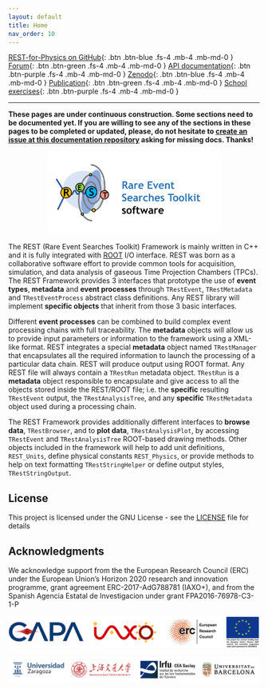 ```yaml
---
layout: default
title: Home
nav_order: 10
---
```


[REST-for-Physics on GitHub](https://github.com/rest-for-physics){: .btn .btn-blue .fs-4 .mb-4 .mb-md-0 }
[Forum](http://rest-forum.unizar.es){: .btn .btn-green .fs-4 .mb-4 .mb-md-0 }
[API documentation](https://sultan.unizar.es/rest){: .btn .btn-purple .fs-4 .mb-4 .mb-md-0 }
[Zenodo](https://doi.org/10.5281/zenodo.4922415){: .btn .btn-blue .fs-4 .mb-4 .mb-md-0 }
[Publication](https://doi.org/10.1016/j.cpc.2021.108281){: .btn .btn-green .fs-4 .mb-4 .mb-md-0 }
[School exercises](https://indico.capa.unizar.es/event/26/timetable/?view=standard){: .btn .btn-purple .fs-4 .mb-4 .mb-md-0 }

---



**These pages are under continuous construction. Some sections need to be documented yet. If you are willing to see any of the sections in these pages to be completed or updated, please, do not hesitate to [create an issue at this documentation repository](https://github.com/rest-for-physics/rest-for-physics.github.io/issues) asking for missing docs. Thanks!**

<p align="center">
<img src="assets/images/RESTlogoFull.png" width="350">
</p>
  
The REST (Rare Event Searches Toolkit) Framework is mainly written in C++ and it is fully integrated with [ROOT](https://root.cern.ch) I/O interface.
REST was born as a collaborative software effort to provide common tools for acquisition, simulation, and data analysis of gaseous Time Projection Chambers (TPCs).
The REST Framework provides 3 interfaces that prototype the use of **event types**, **metadata** and **event processes** through `TRestEvent`, `TRestMetadata` and `TRestEventProcess` abstract class definitions.
Any REST library will implement **specific objects** that inherit from those 3 basic interfaces. 

Different **event processes** can be combined to build complex event processing chains with full traceability. 
The **metadata** objects will allow us to provide input parameters or information to the framework using a XML-like format.
REST integrates a special **metadata** object named `TRestManager` that encapsulates all the required information to launch the processing of a particular data chain.
REST will produce output using ROOT format. Any REST file will always contain a `TRestRun` metadata object.
`TRestRun` is a **metadata** object responsible to encapsulate and give access to all the objects stored inside the REST/ROOT file; 
i.e. the **specific** resulting `TRestEvent` output, the `TRestAnalysisTree`, and any **specific** `TRestMetadata` object used during a processing chain.

The REST Framework provides additionally different interfaces to **browse data**, `TRestBrowser`, and to **plot data**, `TRestAnalysisPlot`, by accessing `TRestEvent` and `TRestAnalysisTree` ROOT-based drawing methods.
Other objects included in the framework will help to add unit definitions, `REST_Units`, define physical constants `REST_Physics`, or provide methods to help on text formatting `TRestStringHelper` or define output styles, `TRestStringOutput`.

## License

This project is licensed under the GNU License - see the [LICENSE](assets/LICENCE) file for details

## Acknowledgments

We acknowledge support from the the European Research Council (ERC) under the European Union’s Horizon 2020 research and innovation programme, grant agreement ERC-2017-AdG788781 (IAXO+), and from the Spanish Agencia Estatal de Investigacion under grant FPA2016-76978-C3-1-P

<p align="center">
<img src="assets/images/ResearchLogos.png" width="600">
</p>

![Insitution logos](assets/images/institution_logos.png)



